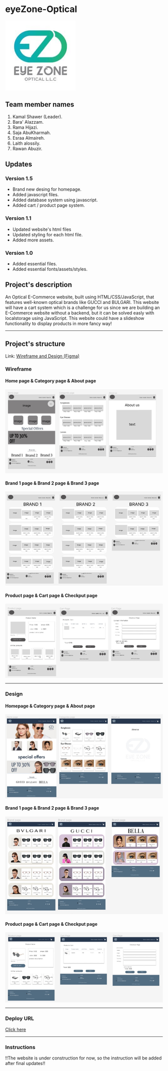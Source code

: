 # eyeZone-Optical

![](/assets/main/logo2.jpg)

## Team member names

1. Kamal Shawer (Leader).
2. Bara' Alazzam.
1. Rama Hijazi.
1. Saja AbuKharmah.
1. Esraa Almaireh.
1. Laith alossily.
1. Rawan Abuzir.

## Updates

### Version 1.5
- Brand new desing for homepage.
- Added javascript files.
- Added database system using javascript.
- Added cart / product page system.

### Version 1.1
- Updated website's html files
- Updated styling for each html file.
- Added more assets.

### Version 1.0
- Added essential files.
- Added essential fonts/assets/styles.

## Project's description

An Optical E-Commerce website, built using HTML/CSS/JavaScript, that features well-known optical brands like GUCCI and BULGARI.
This website will have a cart system which is a challenge for us since we are building an E-Commerce website without a backend, but it can be solved easly with localstorage using JavaScript.
This website could have a slideshow functionality to display products in more fancy way!


---

## Project's structure

Link: [Wireframe and Design (Figma)](https://www.figma.com/file/ZWjlGNkwTYGISUspigRqQN/Untitled?type=design&node-id=0-1&t=iMcG6HW6RbnmE9IT-0)

### Wireframe

#### Home page & Category page & About page

![](/assets/main/wireframe1.jpg)

#### Brand 1 page & Brand 2 page & Brand 3 page

![](/assets/main/wireframe2.jpg)

#### Product page & Cart page & Checkput page

![](/assets/main/wireframe3.jpg)

---

### Design

#### Homepage & Category page & About page

![](/assets/main/design.jpg)

#### Brand 1 page & Brand 2 page & Brand 3 page

![](/assets/main/design2.jpg)

#### Product page & Cart page & Checkput page

![](/assets/main/design3.jpg)

---

### Deploy URL

[Click here](https://brainstorm-buddies.github.io/eyeZone-Optical/)

---

### Instructions

!!The website is under construction for now, so the instruction will be added after final updates!!

